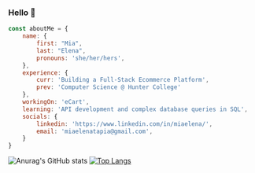 ### Hello 👋

```javascript
const aboutMe = {
    name: {
        first: "Mia",
        last: "Elena", 
        pronouns: 'she/her/hers',
    },
    experience: {
        curr: 'Building a Full-Stack Ecommerce Platform',
        prev: 'Computer Science @ Hunter College'
    },
    workingOn: 'eCart',
    learning: 'API development and complex database queries in SQL',
    socials: {
        linkedin: 'https://www.linkedin.com/in/miaelena/',
        email: 'miaelenatapia@gmail.com',
    }
}
```

![Anurag's GitHub stats](https://github-readme-stats.vercel.app/api?username=miasdk&theme=transparent&show_icons=true&card_width=700)
[![Top Langs](https://github-readme-stats.vercel.app/api/top-langs/?username=miasdk&layout=donut-vertical)](https://github.com/anuraghazra/github-readme-stats)


